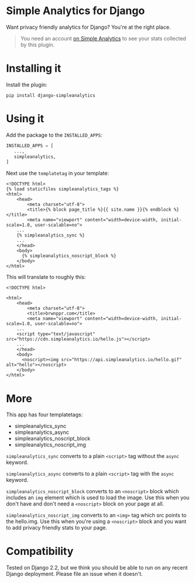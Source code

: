 # Simple Analytics for Django

Want privacy friendly analytics for Django? You're at the right place.

> You need an account [on Simple Analytics](https://simpleanalytics.com) to see your stats collected by this plugin.

# Installing it

Install the plugin:

`pip install django-simpleanalytics`

# Using it

Add the package to the `INSTALLED_APPS`:
```python
INSTALLED_APPS = [
   ...,
   simpleanalytics,
]
```

Next use the `templatetag` in your template:

```
<!DOCTYPE html>
{% load staticfiles simpleanalytics_tags %}
<html>
	<head>
		<meta charset="utf-8">
		<title>{% block page_title %}{{ site.name }}{% endblock %}</title>
		<meta name="viewport" content="width=device-width, initial-scale=1.0, user-scalable=no">
    ...
    {% simpleanalytics_sync %}
    ...
    </head>
    <body>
      {% simpleanalytics_noscript_block %}
    </body>
</html>
```

This will translate to roughly this:
```
<!DOCTYPE html>

<html>
	<head>
		<meta charset="utf-8">
		<title>brwnppr.com</title>
		<meta name="viewport" content="width=device-width, initial-scale=1.0, user-scalable=no">
    ...
    <script type="text/javascript" src="https://cdn.simpleanalytics.io/hello.js"></script>
    ...
    </head>
    <body>
      <noscript><img src="https://api.simpleanalytics.io/hello.gif" alt="hello"></noscript>
    </body>
</html>
```

# More

This app has four templatetags:

- simpleanalytics_sync
- simpleanalytics_async
- simpleanalytics_noscript_block
- simpleanalytics_noscript_img

`simpleanalytics_sync` converts to a plain `<script>` tag without the `async`
keyword.

`simpleanalytics_async` converts to a plain `<script>` tag with the `async`
keyword.

`simpleanalytics_noscript_block` converts to an `<noscript>` block which
includes an `img` element which is used to load the image. Use this when you
don't have and don't need a `<noscript>` block on your page at all.

`simpleanalytics_noscript_img` converts to an `<img>` tag which src points to
the hello.img. Use this when you're using a `<noscript>` block and you want to
add privacy friendly stats to your page.

# Compatibility

Tested on Django 2.2, but we think you should be able to run on any recent
Django deployment. Please file an issue when it doesn't.


